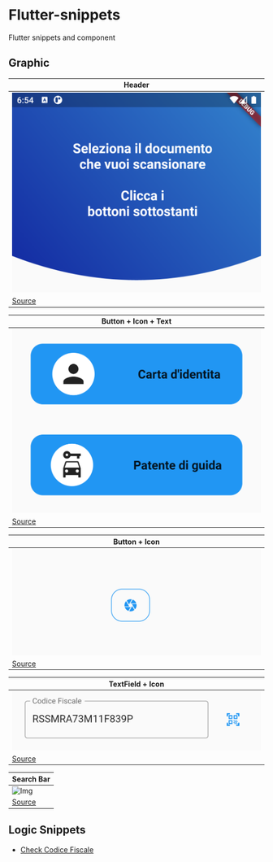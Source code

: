 # Flutter-snippets
Flutter snippets and component


## Graphic
| Header  | 
| ------------- |
| ![Header](https://raw.githubusercontent.com/IsD4n73/flutter-snippets/main/Screen/Screenshot_1668970445.png) |
| [Source](https://github.com/IsD4n73/flutter-snippets/blob/main/Source/header.dart) |



| Button + Icon + Text  | 
| ------------- |
| ![Img](https://raw.githubusercontent.com/IsD4n73/flutter-snippets/main/Screen/Screenshot_1668970597.png) |
| [Source](https://github.com/IsD4n73/flutter-snippets/blob/main/Source/doc_button.dart) |


| Button + Icon | 
| ------------- |
| ![Img](https://raw.githubusercontent.com/IsD4n73/flutter-snippets/main/Screen/Screenshot_1668972294.png) |
| [Source](https://github.com/IsD4n73/flutter-snippets/blob/main/Source/button_icon.dart) |


| TextField + Icon | 
| ------------- |
| ![Img](https://raw.githubusercontent.com/IsD4n73/Flutter-Snippets/main/Screen/Screenshot_1669108110.png) |
| [Source](https://github.com/IsD4n73/Flutter-Snippets/blob/main/Source/textfield_icon.dart) |


| Search Bar| 
| ------------- |
| ![Img]() |
| [Source]() |


## Logic Snippets 
 - [Check Codice Fiscale](https://github.com/IsD4n73/Flutter-Snippets/blob/main/Logic/check_cf.dart)
